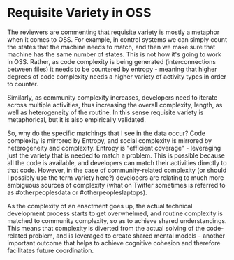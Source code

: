 # Requisite Variety in OSS
The reviewers are commenting that requisite variety is mostly a metaphor when it comes to OSS. For example, in control systems we can simply count the states that the machine needs to match, and then we make sure that machine has the same number of states. This is not how it's going to work in OSS. Rather, as code complexity is being generated (interconnections between files) it needs to be countered by entropy - meaning that higher degrees of code complexity needs a higher variety of activity types in order to counter.

Similarly, as community complexity increases, developers need to iterate across multiple activities, thus increasing the overall complexity, length, as well as heterogeneity of the routine. In this sense requisite variety is metaphorical, but it is also empirically validated.

So, why do the specific matchings that I see in the data occur? Code complexity is mirrored by Entropy, and social complexity is mirrored by heterogeneity and complexity. Entropy is "efficient coverage" - leveraging just the variety that is needed to match a problem. This is possible because all the code is available, and developers can match their activities directly to that code. However, in the case of community-related complexity (or should I possibly use the term variety here?) developers are relating to much more ambiguous sources of complexity (what on Twitter sometimes is referred to as #otherpeoplesdata or #otherpeopleslaptops).

As the complexity of an enactment goes up, the actual technical development process starts to get overwhelmed, and routine complexity is matched to community complexity, so as to achieve shared understandings. This means that complexity is diverted from the actual solving of the code-related problem, and is leveraged to create shared mental models - another important outcome that helps to achieve cognitive cohesion and therefore facilitates future coordination.
